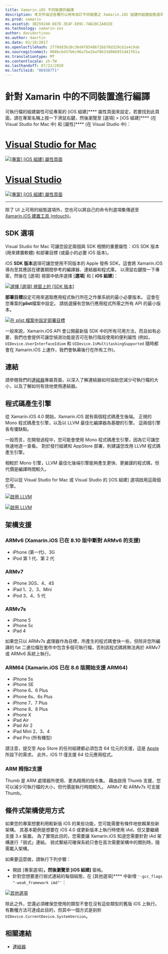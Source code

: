 ```yaml
---
title: Xamarin.iOS 不同裝置的編譯
description: 本文件描述各種可以用來自訂不同裝置之 Xamarin.iOS 組建的組建組態選項。
ms.prod: xamarin
ms.assetid: 3B259248-887E-3E4F-E09C-7AD28C2A8CEE
ms.technology: xamarin-ios
author: davidortinau
ms.author: daortin
ms.date: 03/18/2017
ms.openlocfilehash: 2f70dd3b18c36d478548672bb78d329cb2a4c9ab
ms.sourcegitcommit: 008bcbd37b6c96a7be2baf0633d066931d41f61a
ms.translationtype: MT
ms.contentlocale: zh-TW
ms.lasthandoff: 07/22/2020
ms.locfileid: "86938771"
---
```

# <a name="compiling-for-different-devices-in-xamarinios"></a>針對 Xamarin 中的不同裝置進行編譯

可執行檔的組建屬性可從專案的 [iOS 組建]**** 屬性頁面來設定，若要找到此頁面，請在專案名稱上按一下滑鼠右鍵，然後瀏覽至 [選項] > [iOS 組建]**** (在 Visual Studio for Mac 中) 和 [屬性]**** \(在 Visual Studio 中)：

# <a name="visual-studio-for-mac"></a>[Visual Studio for Mac](#tab/macos)

[![[專案] [iOS 組建] 屬性頁面](compiling-for-different-devices-images/image1.png)](compiling-for-different-devices-images/image1.png#lightbox) 

# <a name="visual-studio"></a>[Visual Studio](#tab/windows)

[![[專案] [iOS 組建] 屬性頁面](compiling-for-different-devices-images/image1a.png)](compiling-for-different-devices-images/image1a.png#lightbox)

-----

除了 UI 上可用的組態選項外，您也可以將自己的命令列選項集傳遞至 [Xamarin.iOS 建置工具 (mtouch)](~/ios/deploy-test/mtouch.md)。

## <a name="sdk-options"></a>SDK 選項

Visual Studio for Mac 可讓您設定兩個與 SDK 相關的重要屬性：iOS SDK 版本 (用來建置軟體) 和部署目標 (或最小的必要 iOS 版本)。

iOS **SDK 版本**選項可讓您使用不同版本的 Apple 發佈 SDK，這會將 Xamarin.iOS 導向至其應該在建置期間參考的編譯器、連結器和程式庫。 以滑鼠右鍵按一下專案，然後在 [選項] 視窗中依序選擇 [**選項**] 和 [ **iOS 組建**]：

[![選擇 [選項] 視窗上的 [SDK 版本]](compiling-for-different-devices-images/sdk-version-sml.png)](compiling-for-different-devices-images/sdk-version.png#lightbox)

**部署目標**設定可用來選取應用程式執行所在之作業系統的最小必要版本。 這會在您專案的**plist**檔案中設定。 請挑選擁有您執行應用程式所需之所有 API 的最小版本。

[![在 plist 檔案中設定部署目標](compiling-for-different-devices-images/deployment-target-sml.png)](compiling-for-different-devices-images/deployment-target.png#lightbox)

一般來說，Xamarin.iOS API 會公開最新版 SDK 中的所有可用方法，而且如有必要，我們也會提供可讓您偵測功能是否可在執行階段使用的便利屬性 (例如，`UIDevice.UserInterfaceIdiom` 和 `UIDevice.IsMultitaskingSupported` 隨時都會在 Xamarin.iOS 上運作，我們會執幕後行在所有工作)。

## <a name="linking"></a>連結

請參閱我們的[連結器](~/ios/deploy-test/linker.md)專屬頁面，以深入了解連結器如何協助您減少可執行檔的大小，以及了解如何有效地使用連結器。

## <a name="code-generation-engine"></a>程式碼產生引擎

從 Xamarin.iOS 4.0 開始，Xamarin.iOS 就有兩個程式碼產生後端。 正規的 Mono 程式碼產生引擎，以及以 LLVM 最佳化編譯器為基礎的引擎。 這兩個引擎各有優缺點。

一般而言，在開發過程中，您可能會使用 Mono 程式碼產生引擎，因為它可讓您快速地逐一查看。 對於發行組建和 AppStore 部署，則建議您改用 LLVM 程式碼產生引擎。

相較於 Mono 引擎，LLVM 最佳化後端引擎能夠產生更快、更嚴謹的程式碼，但代價是編譯時間較久。

您可以從 Visual Studio for Mac 或 Visual Studio 的 [iOS 組建] 選項啟用這兩個引擎。

[![啟用 LLVM](compiling-for-different-devices-images/image2.png)](compiling-for-different-devices-images/image2.png#lightbox)

[![啟用 LLVM](compiling-for-different-devices-images/image2a.png)](compiling-for-different-devices-images/image2a.png#lightbox)

## <a name="architecture-support"></a>架構支援

### <a name="armv6-xamarinios-discontinued-support-for-armv6-with-v810"></a>ARMv6 (Xamarin.iOS 已在 8.10 版中斷對 ARMv6 的支援)

- iPhone (第一代)、3G
- iPod 第 1 代、第 2 代

### <a name="armv7"></a>ARMv7

- iPhone 3GS、4、4S
- iPad 1、2、3、Mini
- iPod 3、4、5 代

### <a name="armv7s"></a>ARMv7s

- iPhone 5
- iPhone 5c
- iPad 4

如果您只以 ARMv7s 處理器作為目標，所產生的程式碼會快一些，但除非您所編譯的 fat 二進位檔在套件中包含多個可執行檔，否則該程式碼將無法再於 ARMv7 或 ARMv6 系統上執行。

### <a name="arm64-xamarinios-started-supporting-arm64-in-v86"></a>ARM64 (Xamarin.iOS 已在 8.6 版開始支援 ARM64)

- iPhone 5s
- iPhone SE
- iPhone 6、6 Plus
- iPhone 6s、6s Plus
- iPhone 7、7 Plus
- iPhone 8、8 Plus
- iPhone X
- iPad Air
- iPad Air 2
- iPad Mini 2、3、4
- iPad Pro (所有機型)

請注意，提交至 App Store 的任何組建都必須包含 64 位元的支援，這是 [Apple](https://developer.apple.com/news/?id=12172014b) 所設下的需求。 此外，iOS 11 僅支援 64 位元應用程式。

### <a name="arm-thumb-2-support"></a>ARM 拇指2支援

Thumb 是 ARM 處理器所使用、更為精簡的指令集。 藉由啟用 Thumb 支援，您可以減少可執行檔的大小，但代價是執行時間較久。 ARMv7 和 ARMv7s 可支援 Thumb。

## <a name="conditional-framework-usage"></a>條件式架構使用方式

如果您的專案想要利用較新版 iOS 的某些功能，您可能需要有條件地依賴某些新架構。 其基本範例是想要在 iOS 4.0 或更新版本上執行時使用 iAd，但又要繼續支援 3.x 裝置。 為了實現此目的，您需要讓 Xamarin.iOS 知道您需要針對 iAd 架構進行「弱式」連結。 弱式繫結可確保系統只會在首次需要架構中的類別時，隨需載入架構。

如果要這麼做，請執行下列步驟：

- 開啟 [專案選項]****，然後瀏覽至 [iOS 組建]**** 窗格。
- 針對您想要進行弱式連結的每個組態，在 [其他選項]**** 中新增 `'-gcc_flags "-weak_framework iAd"'`：

[![其他選項](compiling-for-different-devices-images/image3.png)](compiling-for-different-devices-images/image3.png#lightbox)

除此之外，您還必須確保您使用的類型不會在沒有這些類型的舊版 iOS 上執行。 有數種方法可達成此目的，但其中一個方式是剖析 `UIDevice.CurrentDevice.SystemVersion`。

## <a name="related-links"></a>相關連結

- [連結器](~/ios/deploy-test/linker.md)
